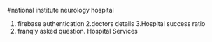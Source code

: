 #national institute neurology hospital
 

1. firebase authentication
2.doctors details
3.Hospital success ratio
4. franqly asked question.
Hospital Services
